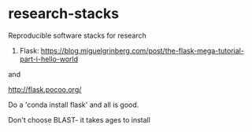 # research-stacks
Reproducible software stacks for research

1. Flask:
https://blog.miguelgrinberg.com/post/the-flask-mega-tutorial-part-i-hello-world

and

http://flask.pocoo.org/

Do a 'conda install flask' and all is good. 

Don't choose BLAST- it takes ages to install
